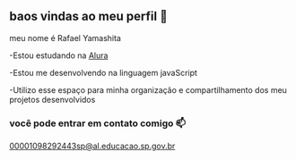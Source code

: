 ## baos vindas ao meu perfil 💙

meu nome é Rafael Yamashita

-Estou estudando na [Alura](https://www.alura.com.br)

-Estou me desenvolvendo na linguagem javaScript

-Utilizo esse espaço para minha organização e compartilhamento dos meu projetos desenvolvidos 

### você pode entrar em contato comigo 📫

00001098292443sp@al.educacao.sp.gov.br

![]()
